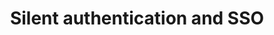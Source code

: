 ---
title: Silent authentication and SSO
description: Describes silent authentication (SSO)
keywords: teams authentication SSO silent AAD
ms.date: 01/10/2018
---
